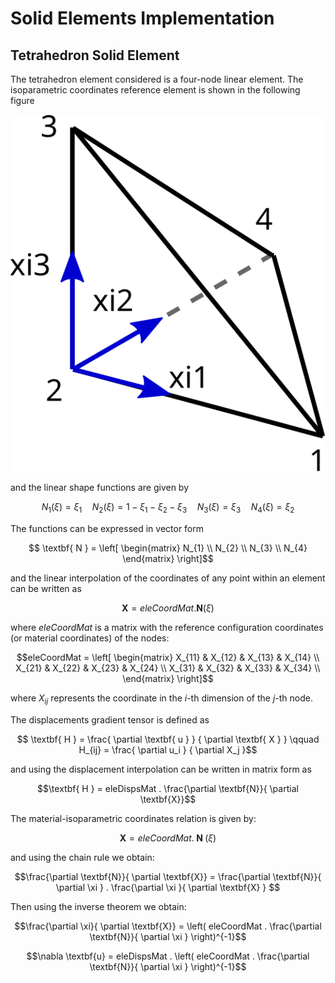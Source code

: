 # Solid Elements Implementation

## Tetrahedron Solid Element

The tetrahedron element considered is a four-node linear element. The isoparametric coordinates reference element is shown in the following figure

![](tetra.svg)

and the linear shape functions are given by
```math
N_1(\xi) = \xi_1 \quad
N_2(\xi) = 1-\xi_1-\xi_2-\xi_3 \quad
N_3(\xi) = \xi_3 \quad
N_4(\xi) = \xi_2
```

The functions can be expressed in vector form
```math
  \textbf{ N } = 
  \left[
\begin{matrix}
N_{1} \\
N_{2} \\
N_{3} \\
N_{4}
\end{matrix}
  \right]
```

and the linear interpolation of the coordinates of any point within an element can be written as
```math
\textbf{X} = eleCoordMat . \textbf{N}(\xi)
```
where $eleCoordMat$ is a matrix with the reference configuration coordinates (or material coordinates) of the nodes:
```math
eleCoordMat =
\left[
\begin{matrix}
X_{11}   & X_{12} & X_{13} & X_{14} \\
X_{21}   & X_{22} & X_{23} & X_{24} \\
X_{31}   & X_{32} & X_{33} & X_{34} \\
\end{matrix}
\right]
```
where $X_{ij}$ represents the coordinate in the $i$-th dimension of the $j$-th node.

The displacements gradient tensor is defined as
```math
  \textbf{ H } =
    \frac{ \partial \textbf{ u } }
	 { \partial \textbf{ X } }
	 \qquad
  H_{ij} =  \frac{ \partial u_i } { \partial X_j }
```
and using the displacement interpolation can be written in matrix form as
```math
\textbf{ H } = eleDispsMat . \frac{\partial \textbf{N}}{ \partial \textbf{X}}
```

The material-isoparametric coordinates relation is given by:
```math
\textbf{X} = eleCoordMat .  \textbf{ N }(\xi)
```
and using the chain rule we obtain:
```math
\frac{\partial \textbf{N}}{ \partial \textbf{X}} = 
\frac{\partial \textbf{N}}{ \partial \xi } . \frac{\partial \xi }{ \partial \textbf{X} } 
```

Then using the inverse theorem we obtain:
```math
\frac{\partial \xi}{ \partial \textbf{X}} = \left( eleCoordMat .  \frac{\partial \textbf{N}}{ \partial \xi } \right)^{-1}
```

```math
\nabla \textbf{u} = eleDispsMat . \left( eleCoordMat .  \frac{\partial \textbf{N}}{ \partial \xi } \right)^{-1}
```

